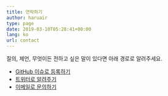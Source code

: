 ```yaml
---
title: 연락하기
author: haruair
type: page
date: 2019-03-10T05:28:41+00:00
lang: ko
url: contact
---
```


질의, 제언, 무엇이든 전하고 싶은 말이 있다면 아래 경로로 알려주세요.

- [GitHub 이슈로 등록하기](https://github.com/edykim/edykim.com/issues/new)
- [트위터로 알려주기](https://twitter.com/haruair)
- [이메일로 문의하기](mailto:edward@edykim.com)
